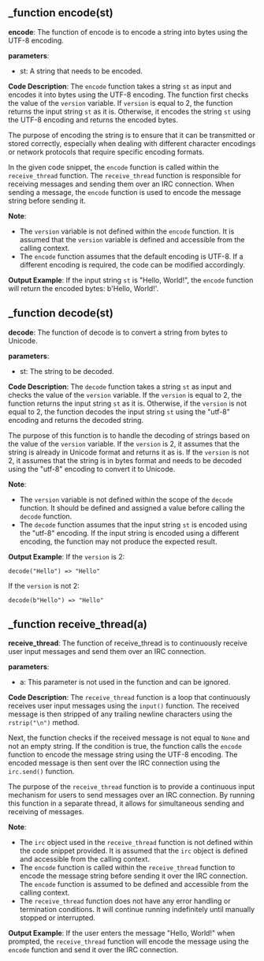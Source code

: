 ## _function encode(st)
**encode**: The function of encode is to encode a string into bytes using the UTF-8 encoding.

**parameters**:
- st: A string that needs to be encoded.

**Code Description**:
The `encode` function takes a string `st` as input and encodes it into bytes using the UTF-8 encoding. The function first checks the value of the `version` variable. If `version` is equal to 2, the function returns the input string `st` as it is. Otherwise, it encodes the string `st` using the UTF-8 encoding and returns the encoded bytes.

The purpose of encoding the string is to ensure that it can be transmitted or stored correctly, especially when dealing with different character encodings or network protocols that require specific encoding formats.

In the given code snippet, the `encode` function is called within the `receive_thread` function. The `receive_thread` function is responsible for receiving messages and sending them over an IRC connection. When sending a message, the `encode` function is used to encode the message string before sending it.

**Note**:
- The `version` variable is not defined within the `encode` function. It is assumed that the `version` variable is defined and accessible from the calling context.
- The `encode` function assumes that the default encoding is UTF-8. If a different encoding is required, the code can be modified accordingly.

**Output Example**:
If the input string `st` is "Hello, World!", the `encode` function will return the encoded bytes: b'Hello, World!'.
## _function decode(st)
**decode**: The function of decode is to convert a string from bytes to Unicode.

**parameters**:
- st: The string to be decoded.

**Code Description**:
The `decode` function takes a string `st` as input and checks the value of the `version` variable. If the `version` is equal to 2, the function returns the input string `st` as it is. Otherwise, if the `version` is not equal to 2, the function decodes the input string `st` using the "utf-8" encoding and returns the decoded string.

The purpose of this function is to handle the decoding of strings based on the value of the `version` variable. If the `version` is 2, it assumes that the string is already in Unicode format and returns it as is. If the `version` is not 2, it assumes that the string is in bytes format and needs to be decoded using the "utf-8" encoding to convert it to Unicode.

**Note**:
- The `version` variable is not defined within the scope of the `decode` function. It should be defined and assigned a value before calling the `decode` function.
- The `decode` function assumes that the input string `st` is encoded using the "utf-8" encoding. If the input string is encoded using a different encoding, the function may not produce the expected result.

**Output Example**:
If the `version` is 2:
```
decode("Hello") => "Hello"
```
If the `version` is not 2:
```
decode(b"Hello") => "Hello"
```
## _function receive_thread(a)
**receive_thread**: The function of receive_thread is to continuously receive user input messages and send them over an IRC connection.

**parameters**:
- a: This parameter is not used in the function and can be ignored.

**Code Description**:
The `receive_thread` function is a loop that continuously receives user input messages using the `input()` function. The received message is then stripped of any trailing newline characters using the `rstrip("\n")` method. 

Next, the function checks if the received message is not equal to `None` and not an empty string. If the condition is true, the function calls the `encode` function to encode the message string using the UTF-8 encoding. The encoded message is then sent over the IRC connection using the `irc.send()` function.

The purpose of the `receive_thread` function is to provide a continuous input mechanism for users to send messages over an IRC connection. By running this function in a separate thread, it allows for simultaneous sending and receiving of messages.

**Note**:
- The `irc` object used in the `receive_thread` function is not defined within the code snippet provided. It is assumed that the `irc` object is defined and accessible from the calling context.
- The `encode` function is called within the `receive_thread` function to encode the message string before sending it over the IRC connection. The `encode` function is assumed to be defined and accessible from the calling context.
- The `receive_thread` function does not have any error handling or termination conditions. It will continue running indefinitely until manually stopped or interrupted.

**Output Example**:
If the user enters the message "Hello, World!" when prompted, the `receive_thread` function will encode the message using the `encode` function and send it over the IRC connection.
